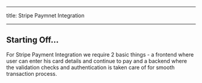 -------------------

title: Stripe Paymnet Integration

-------------------

## Starting Off...

 For Stripe Payment Integration we require 2 basic things - a frontend where user can enter his card details and continue to pay and a backend where the validation checks and authentication is taken care of for smooth transaction process.